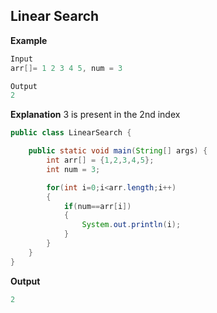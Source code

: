 ## Linear Search

**Example**

```java
Input
arr[]= 1 2 3 4 5, num = 3

Output
2
```

**Explanation** 3 is present in the 2nd index

```java
public class LinearSearch {

	public static void main(String[] args) {
		int arr[] = {1,2,3,4,5};
		int num = 3;

		for(int i=0;i<arr.length;i++)
		{
			if(num==arr[i])
			{
				System.out.println(i);
			}
		}
	}
}

```

**Output**

```java
2
```
